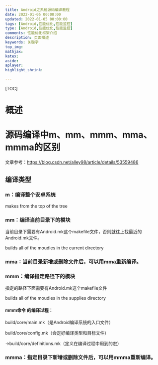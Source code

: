 ```yaml
---
title: Android之系统源码编译教程
date: 2022-01-05 00:00:00
updated: 2022-01-05 00:00:00
tags: [Android,性能优化,性能监控]
type: [Android,性能优化,性能监控]
comments: 性能优化框架介绍
description: 页面描述
keywords: 关键字
top_img:
mathjax:
katex:
aside:
aplayer:
highlight_shrink:

---
```


[TOC]

# 概述







# 源码编译中m、mm、mmm、mma、mmma的区别

文章参考：https://blog.csdn.net/alley98/article/details/53559486

## 编译类型

### m：编译整个安卓系统

makes from the top of the tree

### mm：编译当前目录下的模块

当前目录下需要有Android.mk这个makefile文件，否则就往上找最近的Android.mk文件。

builds all of the moudles in the current directory

### mma：当前目录新增或删除文件后，可以用mma重新编译。

### mmm：编译指定路径下的模块

指定的路径下面需要有Android.mk这个makefile文件

builds all of the moudles in the supplies directory

#### mmm命令 的编译过程：

build/core/main.mk（是Android编译系统的入口文件）

build/core/config.mk（会定好编译类型和目标文件）

->build/core/definitions.mk（定义在编译过程中用到的宏）

### mmma：指定目录下新增或删除文件后，可以用mmma重新编译。